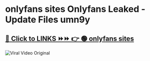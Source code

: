 
 # onlyfans sites Onlyfans Leaked - Update Files umn9y

## <h2><a href="https://clipsfans.com/onlyfans_sites&ref=git">🔗 Click to LINKS ⏩⏩ 👉 🟢 onlyfans sites </a></h2>

<a href="https://clipsfans.com/onlyfans_sites&ref=git" rel="nofollow" data-target="animated-image.originalLink"><img src="https://i.ibb.co.com/xMMVF88/686577567.gif" alt="Viral Video Original" style="max-width: 100%; display: inline-block;" data-target="animated-image.originalImage"></a>

